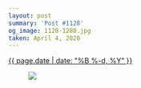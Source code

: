 ```yaml
---
layout: post
summary: 'Post #1128'
og_image: 1128-1280.jpg
taken: April 4, 2020
---
```


<div class="post">
 <time>
  <a href="/1128">
   {{ page.date | date: "%B %-d, %Y" }}
  </a>
 </time>
 <a href="/1128">
  <figure data-taken="4/4/2020">
   <img sizes="(min-width: 700px) 50vw, calc(100vw - 2rem)" src="{{ site.assets_url }}/1128-640.jpg" srcset="{{ site.assets_url }}/1128-320.jpg 320w, {{ site.assets_url }}/1128-640.jpg 640w, {{ site.assets_url }}/1128-960.jpg 960w, {{ site.assets_url }}/1128-1280.jpg 1280w"/>
  </figure>
 </a>
</div>
